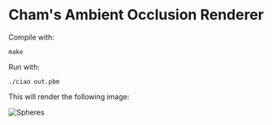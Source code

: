 # Cham's Ambient Occlusion Renderer

Compile with:

```
make
```

Run with:

```
./ciao out.pbm
```

This will render the following image:

![Spheres](https://i.imgur.com/aXrVCJs.png)
